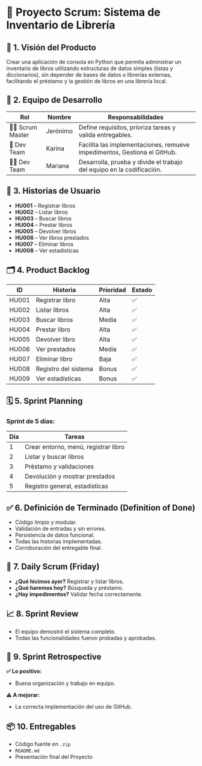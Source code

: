 # 📘 Proyecto Scrum: Sistema de Inventario de Librería

## 🧩 1. Visión del Producto

Crear una aplicación de consola en Python que permita administrar un inventario de libros utilizando estructuras de datos simples (listas y diccionarios), sin depender de bases de datos o librerías externas, facilitando el préstamo y la gestión de libros en una librería local.

## 👥 2. Equipo de Desarrollo

| Rol              | Nombre     | Responsabilidades                                                         |
|------------------|------------|---------------------------------------------------------------------------|
| 🧑‍💼 Scrum Master  | Jerónimo   | Define requisitos, prioriza tareas y valida entregables.                  |
| 👷 Dev Team      | Karina     | Facilita las implementaciones, remueve impedimentos, Gestiona el GitHub.  |
| 👨‍💻 Dev Team      | Mariana    | Desarrolla, prueba y divide el trabajo del equipo en la codificación.     |

## 📌 3. Historias de Usuario

- **HU001** – Registrar libros
- **HU002** – Listar libros
- **HU003** – Buscar libros
- **HU004** – Prestar libros
- **HU005** – Devolver libros
- **HU006** – Ver libros prestados
- **HU007** – Eliminar libros
- **HU008** – Ver estadísticas

## 🗂 4. Product Backlog

| ID    | Historia            | Prioridad | Estado |
|-------|---------------------|-----------|--------|
| HU001 | Registrar libro     | Alta      | ✅     |
| HU002 | Listar libros       | Alta      | ✅     |
| HU003 | Buscar libros       | Media     | ✅     |
| HU004 | Prestar libro       | Alta      | ✅     |
| HU005 | Devolver libro      | Alta      | ✅     |
| HU006 | Ver prestados       | Media     | ✅     |
| HU007 | Eliminar libro      | Baja      | ✅     |
| HU008 | Registro del sistema| Bonus     | ✅     |
| HU009 | Ver estadísticas    | Bonus     | ✅     |

## 🗓️ 5. Sprint Planning

### Sprint de 5 días:

| Día | Tareas                                 |
|-----|----------------------------------------|
| 1   | Crear entorno, menú, registrar libro   |
| 2   | Listar y buscar libros                 |
| 3   | Préstamo y validaciones                |
| 4   | Devolución y mostrar prestados         |
| 5   | Registro general, estadísticas         |

## ✅ 6. Definición de Terminado (Definition of Done)

- Código limpio y modular.
- Validación de entradas y sin errores.
- Persistencia de datos funcional.
- Todas las historias implementadas.
- Corroboración del entregable final.

## 🔄 7. Daily Scrum (Friday)

- **¿Qué hicimos ayer?** Registrar y listar libros.
- **¿Qué haremos hoy?** Búsqueda y préstamo.
- **¿Hay impedimentos?** Validar fecha correctamente.

## 📈 8. Sprint Review

- El equipo demostró el sistema completo.
- Todas las funcionalidades fueron probadas y aprobadas.

## 🧠 9. Sprint Retrospective

**✅ Lo positivo:**
- Buena organización y trabajo en equipo.

**⚠️ A mejorar:**
- La correcta implementación del uso de GitHub.

## 📦 10. Entregables

- Código fuente en `.zip`
- `README.md`
- Presentación final del Proyecto
